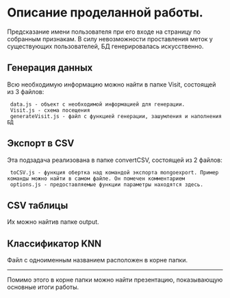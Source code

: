 # Описание проделанной работы.
Предсказание имени пользователя при его входе на страницу по собранным признакам. В силу невозможности проставления меток у существующих пользователей, БД генерировалась искусственно.


## Генерация данных
Всю необходимую информацию можно найти в папке Visit, состоящей из 3 файлов:

     data.js - объект с необходимой информацией для генерации.
     Visit.js - схема посещения
     generateVisit.js - файл с функцией генерации, зашумления и наполнения БД


## Экспорт в CSV
Эта подзадача реализована в папке convertCSV, состоящей из 2 файлов:

     toCSV.js - функция обертка над командой экспорта mongoexport. Пример команды можно найти в самом файле. Он помечен комментарием
     options.js - предоставляемые функции параметры находятся здесь.

## CSV таблицы
Их можно найтив папке output.

## Классификатор KNN
Файл с одноименным названием расположен в корне папки.

---
Помимо этого в корне папки можно найти презентацию, показывающую основные итоги работы.






